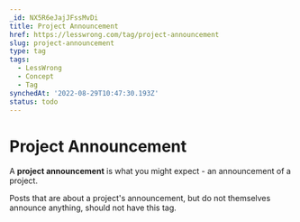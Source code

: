 ```yaml
---
_id: NX5R6eJajJFssMvDi
title: Project Announcement
href: https://lesswrong.com/tag/project-announcement
slug: project-announcement
type: tag
tags:
  - LessWrong
  - Concept
  - Tag
synchedAt: '2022-08-29T10:47:30.193Z'
status: todo
---
```


# Project Announcement

A **project announcement** is what you might expect - an announcement of a project.

Posts that are about a project's announcement, but do not themselves announce anything, should not have this tag.
